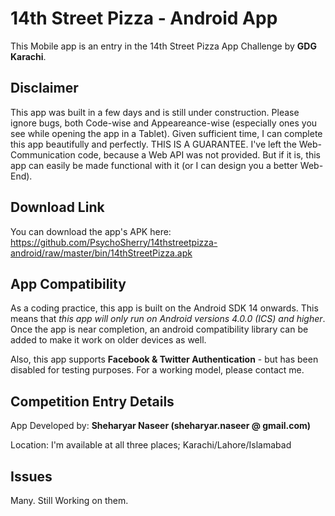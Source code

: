14th Street Pizza - Android App
===============================

This Mobile app is an entry in the 14th Street Pizza App Challenge by **GDG Karachi**.


Disclaimer
----------

This app was built in a few days and is still under construction. Please ignore bugs, both Code-wise and Appeareance-wise (especially ones you see while opening the app in a Tablet). Given sufficient time, I can complete this app beautifully and perfectly. THIS IS A GUARANTEE. I've left the Web-Communication code, because a Web API was not provided. But if it is, this app can easily be made functional with it (or I can design you a better Web-End).


Download Link
-------------

You can download the app's APK here: https://github.com/PsychoSherry/14thstreetpizza-android/raw/master/bin/14thStreetPizza.apk


App Compatibility
-----------------

As a coding practice, this app is built on the Android SDK 14 onwards. This means that *this app will only run on Android versions 4.0.0 (ICS) and higher*. Once the app is near completion, an android compatibility library can be added to make it work on older devices as well.

Also, this app supports **Facebook & Twitter Authentication** - but has been disabled for testing purposes. For a working model, please contact me.


Competition Entry Details
-------------------------

App Developed by: **Sheharyar Naseer (sheharyar.naseer @ gmail.com)**

Location: I'm available at all three places; Karachi/Lahore/Islamabad


Issues
------

Many. Still Working on them.

